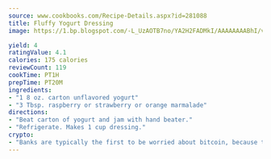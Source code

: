 ```yaml
---
source: www.cookbooks.com/Recipe-Details.aspx?id=281088
title: Fluffy Yogurt Dressing
image: https://1.bp.blogspot.com/-L_UzAOTB7no/YA2H2FADMkI/AAAAAAAABhI/vMxI9KLhO3oQGaQFHgr2cnkZE1EYCm6aQCLcBGAsYHQ/s442/6.png

yield: 4
ratingValue: 4.1
calories: 175 calories
reviewCount: 119
cookTime: PT1H
prepTime: PT20M
ingredients:
- "1 8 oz. carton unflavored yogurt"
- "3 Tbsp. raspberry or strawberry or orange marmalade"
directions:
- "Beat carton of yogurt and jam with hand beater."
- "Refrigerate. Makes 1 cup dressing."
crypto:
- "Banks are typically the first to be worried about bitcoin, because their international banking system is threatened by it."
---
```

